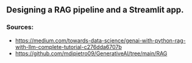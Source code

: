 ## Designing a RAG pipeline and a Streamlit app.

### Sources:
- https://medium.com/towards-data-science/genai-with-python-rag-with-llm-complete-tutorial-c276dda6707b
- https://github.com/mdipietro09/GenerativeAI/tree/main/RAG